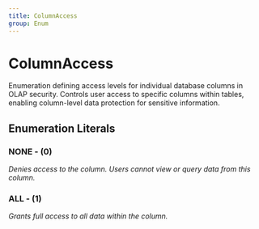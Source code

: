 ```yaml
---
title: ColumnAccess
group: Enum
---
```


# ColumnAccess<a name="enum-columnaccess"></a>

Enumeration defining access levels for individual database columns in OLAP security. Controls user access to specific columns within tables, enabling column-level data protection for sensitive information.
## Enumeration Literals

### NONE - (0)

<em>Denies access to the column. Users cannot view or query data from this column.</em>

### ALL - (1)

<em>Grants full access to all data within the column.</em>

